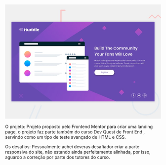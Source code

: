 

![Design preview for the Huddle landing page with single introductory section](./design/desktop-preview.jpg)

O projeto: Projeto proposto pelo Frontend Mentor para criar uma landing page, o projeto faz parte também do curso Dev Quest de Front End
, servindo como um tipo de teste avançado de HTML e CSS.

Os desafios: Pessoalmente achei deveras desafiador criar a parte responsiva do site, não estando ainda perfeitamente alinhada, por isso, aguardo a correção por parte dos tutores do curso.

